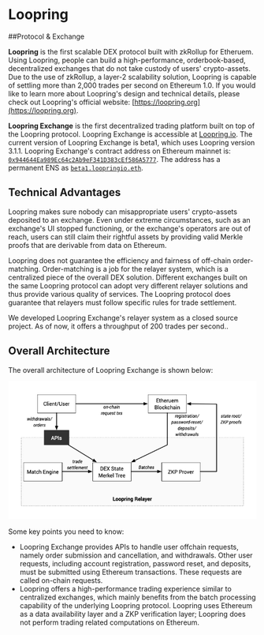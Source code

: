 # Loopring


##Protocol & Exchange

**Loopring** is the first scalable DEX protocol built with zkRollup for Etheruem. Using Loopring, people can build a high-performance, orderbook-based, decentralized exchanges that do not take custody of users' crypto-assets. Due to the use of zkRollup, a layer-2 scalability solution, Loopring is capable of settling more than 2,000 trades per second on Ethereum 1.0. If you would like to learn more about Loopring's design and technical details, please check out Loopring's official website: [https://loopring.org](https://loopring.org).

**Loopring Exchange** is the first decentralized trading platform built on top of the Loopring protocol. Loopring Exchange is accessible at [Loopring.io](https://loopring.io). The current version of Loopring Exchange is beta1, which uses Loopring version 3.1.1. Loopring Exchange's contract address on Ethereum mainnet is: [`0x944644Ea989Ec64c2Ab9eF341D383cEf586A5777`](https://etherscan.io/address/beta1.loopringio.eth). The address has a permanent ENS as [`beta1.loopringio.eth`](https://etherscan.io/address/beta1.loopringio.eth).

## Technical Advantages

Loopring makes sure nobody can misappropriate users' crypto-assets deposited to an exchange. Even under extreme circumstances, such as an exchange's UI stopped functioning, or the exchange's operators are out of reach, users can still claim their rightful assets by providing valid Merkle proofs that are derivable from data on Ethereum.

Loopring does not guarantee the efficiency and fairness of off-chain order-matching. Order-matching is a job for the relayer system, which is a centralized piece of the overall DEX solution. Different exchanges built on the same Loopring protocol can adopt very different relayer solutions and thus provide various quality of services. The Loopring protocol does guarantee that relayers must follow specific rules for trade settlement.

We developed Loopring Exchange's relayer system as a closed source project. As of now, it offers a throughput of 200 trades per second..

## Overall Architecture

The overall architecture of Loopring Exchange is shown below:

![Loopring Exchange Architecture](./images/loopring_overview.png "Loopring Exchange Architecture")

Some key points you need to know:

- Loopring Exchange provides APIs to handle user offchain requests, namely order submission and cancellation, and withdrawals. Other user requests, including account registration, password reset, and deposits, must be submitted using Ethereum transactions. These requests are called on-chain requests.
- Loopring offers a high-performance trading experience similar to centralized exchanges, which mainly benefits from the batch processing capability of the underlying Loopring protocol. Loopring uses Ethereum as a data availability layer and a ZKP verification layer; Loopring does not perform trading related computations on Ethereum.